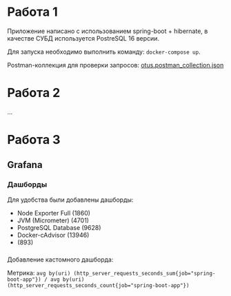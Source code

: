 # Работа 1
Приложение написано с использованием spring-boot + hibernate, в качестве СУБД используется PostreSQL 16 версии.

Для запуска необходимо выполнить команду: `docker-compose up`.

Postman-коллекция для проверки запросов: [otus.postman_collection.json](otus.postman_collection.json)

# Работа 2
...

# Работа 3
## Grafana
### Дашборды
Для удобства были добавлены дашборды:
- Node Exporter Full (1860)
- JVM (Micrometer) (4701)
- PostgreSQL Database (9628)
- Docker-cAdvisor (13946)
- (893)
### 
Добавление кастомного дашборда:


Метрика: `avg by(uri) (http_server_requests_seconds_sum{job="spring-boot-app"}) / avg by(uri) (http_server_requests_seconds_count{job="spring-boot-app"})`
